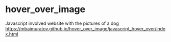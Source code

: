# hover_over_image
Javascript involved website with the pictures of a dog
https://mbaimuratov.github.io/hover_over_image/javascript_hover_over/index.html
